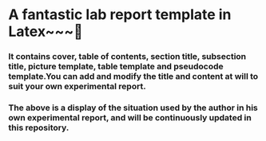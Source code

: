 # A fantastic lab report template in Latex~~~🥳
### It contains cover, table of contents, section title, subsection title, picture template, table template and pseudocode template.You can add and modify the title and content at will to suit your own experimental report.

###  The above is a display of the situation used by the author in his own experimental report, and will be continuously updated in this repository.
